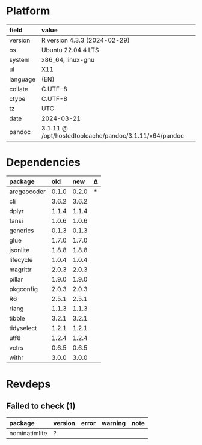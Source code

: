 # Platform

|field    |value                                                  |
|:--------|:------------------------------------------------------|
|version  |R version 4.3.3 (2024-02-29)                           |
|os       |Ubuntu 22.04.4 LTS                                     |
|system   |x86_64, linux-gnu                                      |
|ui       |X11                                                    |
|language |(EN)                                                   |
|collate  |C.UTF-8                                                |
|ctype    |C.UTF-8                                                |
|tz       |UTC                                                    |
|date     |2024-03-21                                             |
|pandoc   |3.1.11 @ /opt/hostedtoolcache/pandoc/3.1.11/x64/pandoc |

# Dependencies

|package     |old   |new   |Δ  |
|:-----------|:-----|:-----|:--|
|arcgeocoder |0.1.0 |0.2.0 |*  |
|cli         |3.6.2 |3.6.2 |   |
|dplyr       |1.1.4 |1.1.4 |   |
|fansi       |1.0.6 |1.0.6 |   |
|generics    |0.1.3 |0.1.3 |   |
|glue        |1.7.0 |1.7.0 |   |
|jsonlite    |1.8.8 |1.8.8 |   |
|lifecycle   |1.0.4 |1.0.4 |   |
|magrittr    |2.0.3 |2.0.3 |   |
|pillar      |1.9.0 |1.9.0 |   |
|pkgconfig   |2.0.3 |2.0.3 |   |
|R6          |2.5.1 |2.5.1 |   |
|rlang       |1.1.3 |1.1.3 |   |
|tibble      |3.2.1 |3.2.1 |   |
|tidyselect  |1.2.1 |1.2.1 |   |
|utf8        |1.2.4 |1.2.4 |   |
|vctrs       |0.6.5 |0.6.5 |   |
|withr       |3.0.0 |3.0.0 |   |

# Revdeps

## Failed to check (1)

|package       |version |error |warning |note |
|:-------------|:-------|:-----|:-------|:----|
|nominatimlite |?       |      |        |     |

